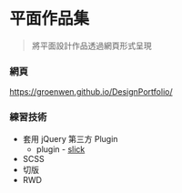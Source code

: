 # 平面作品集
>將平面設計作品透過網頁形式呈現

### 網頁
https://groenwen.github.io/DesignPortfolio/

### 練習技術
* 套用 jQuery 第三方 Plugin    
  * plugin - [slick](http://kenwheeler.github.io/slick/)
* SCSS
* 切版
* RWD
